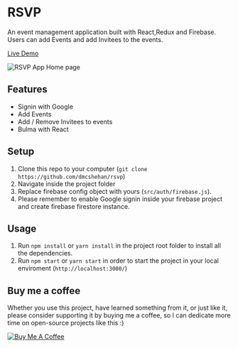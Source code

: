 # RSVP

An event management application built with React,Redux and Firebase. Users can add Events and add Invitees to the events.

<a target="_blank" href="https://rsvp-90ab0.web.app/">Live Demo</a>

![RSVP App Home page](https://i.imgur.com/0TSc57B.png)

## Features

- Signin with Google
- Add Events
- Add / Remove Invitees to events
- Bulma with React

## Setup

1.  Clone this repo to your computer (`git clone https://github.com/dmcshehan/rsvp`)
2.  Navigate inside the project folder
3.  Replace firebase config object with yours (`src/auth/firebase.js`).
4.  Please remember to enable Google signin inside your firebase project and create firebase firestore instance.

## Usage

1.  Run `npm install` or `yarn install` in the project root folder to install all the dependencies.
2.  Run `npm start` or `yarn start` in order to start the project in your local enviroment (`http://localhost:3000/`)


## Buy me a coffee

Whether you use this project, have learned something from it, or just like it, please consider supporting it by buying me a coffee, so I can dedicate more time on open-source projects like this :)

<a href="https://www.buymeacoffee.com/dmcshehan" target="_blank"><img src="https://www.buymeacoffee.com/assets/img/custom_images/orange_img.png" alt="Buy Me A Coffee" style="height: auto !important;width: auto !important;" ></a>



